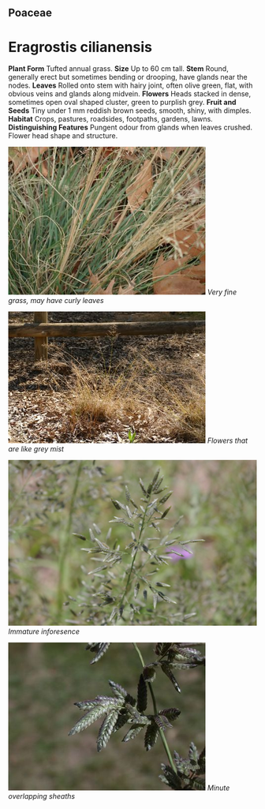 ## Poaceae
# Eragrostis cilianensis
 **Plant Form** Tufted annual grass. **Size** Up to 60 cm tall. **Stem** Round, generally erect but sometimes bending or drooping, have glands near the nodes. **Leaves** Rolled onto stem with hairy joint, often olive green, flat, with obvious veins and glands along midvein. **Flowers** Heads stacked in dense, sometimes open oval shaped cluster, green to purplish grey. **Fruit and Seeds** Tiny under 1 mm reddish brown seeds, smooth, shiny, with dimples. **Habitat** Crops, pastures, roadsides, footpaths, gardens, lawns. **Distinguishing Features** Pungent odour from glands when leaves crushed. Flower head shape and structure.


![Very fine grass, may have curly leaves](3296_P6083146.jpg)
 *Very fine grass, may have curly leaves* 

![Flowers that are like grey mist](2098_P6840215.jpg)
 *Flowers that are like grey mist* 

![Immature inforesence](5061_IMGP6696.jpg)
 *Immature inforesence* 

![Minute overlapping sheaths](19509_Eragrostis-cilianensis11.jpg)
 *Minute overlapping sheaths* 

